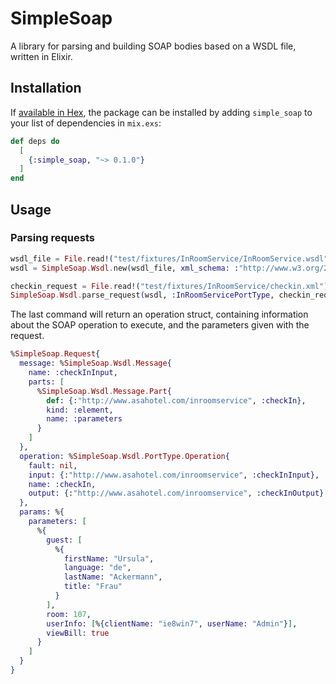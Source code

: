 # SimpleSoap

A library for parsing and building SOAP bodies based on a WSDL file, written in Elixir.

## Installation

If [available in Hex](https://hex.pm/docs/publish), the package can be installed
by adding `simple_soap` to your list of dependencies in `mix.exs`:

```elixir
def deps do
  [
    {:simple_soap, "~> 0.1.0"}
  ]
end
```

## Usage

### Parsing requests

```elixir
wsdl_file = File.read!("test/fixtures/InRoomService/InRoomService.wsdl")
wsdl = SimpleSoap.Wsdl.new(wsdl_file, xml_schema: :"http://www.w3.org/2001/XMLSchema")

checkin_request = File.read!("test/fixtures/InRoomService/checkin.xml")
SimpleSoap.Wsdl.parse_request(wsdl, :InRoomServicePortType, checkin_request)
```

The last command will return an operation struct, containing information about
the SOAP operation to execute, and the parameters given with the request.

```elixir
%SimpleSoap.Request{
  message: %SimpleSoap.Wsdl.Message{
    name: :checkInInput,
    parts: [
      %SimpleSoap.Wsdl.Message.Part{
        def: {:"http://www.asahotel.com/inroomservice", :checkIn},
        kind: :element,
        name: :parameters
      }
    ]
  },
  operation: %SimpleSoap.Wsdl.PortType.Operation{
    fault: nil,
    input: {:"http://www.asahotel.com/inroomservice", :checkInInput},
    name: :checkIn,
    output: {:"http://www.asahotel.com/inroomservice", :checkInOutput}
  },
  params: %{
    parameters: [
      %{
        guest: [
          %{
            firstName: "Ursula",
            language: "de",
            lastName: "Ackermann",
            title: "Frau"
          }
        ],
        room: 107,
        userInfo: [%{clientName: "ie8win7", userName: "Admin"}],
        viewBill: true
      }
    ]
  }
}
```
